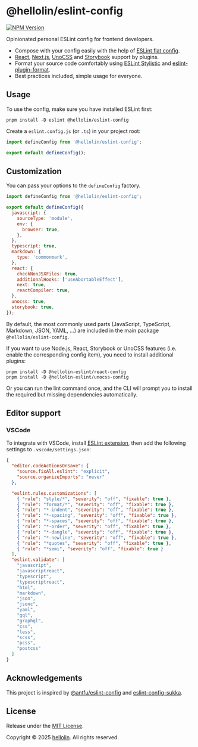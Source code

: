 # @hellolin/eslint-config

[![NPM Version](https://img.shields.io/npm/v/%40hellolin%2Feslint-config?style=flat-square)](https://npmjs.com/package/@hellolin/eslint-config)

Opinionated personal ESLint config for frontend developers.

- Compose with your config easily with the help of [ESLint flat config](https://eslint.org/docs/latest/use/configure/configuration-files).
- [React](https://react.dev/), [Next.js](https://nextjs.org/), [UnoCSS](https://unocss.dev/) and [Storybook](https://storybook.js.org/) support by plugins.
- Format your source code comfortably using [ESLint Stylistic](https://eslint.style/) and [eslint-plugin-format](https://github.com/antfu/eslint-plugin-format).
- Best practices included, simple usage for everyone.

## Usage

To use the config, make sure you have installed ESLint first:

```shell
pnpm install -D eslint @hellolin/eslint-config
```

Create a `eslint.config.js` (or `.ts`) in your project root:

```js
import defineConfig from '@hellolin/eslint-config';

export default defineConfig();
```

## Customization

You can pass your options to the `defineConfig` factory.

```js
import defineConfig from '@hellolin/eslint-config';

export default defineConfig({
  javascript: {
    sourceType: 'module',
    env: {
      browser: true,
    },
  },
  typescript: true,
  markdown: {
    type: 'commonmark',
  },
  react: {
    checkNonJSXFiles: true,
    additionalHooks: ['useAbortableEffect'],
    next: true,
    reactCompiler: true,
  },
  unocss: true,
  storybook: true,
});
```

By default, the most commonly used parts (JavaScript, TypeScript, Markdown, JSON, YAML, ...) are included in the main package `@hellolin/eslint-config`.

If you want to use Node.js, React, Storybook or UnoCSS features (i.e. enable the corresponding config item), you need to install additional plugins:

```shell
pnpm install -D @hellolin-eslint/react-config
pnpm install -D @hellolin-eslint/unocss-config
```

Or you can run the lint command once, and the CLI will prompt you to install the required but missing dependencies automatically.

## Editor support

### VSCode

To integrate with VSCode, install [ESLint extension](https://marketplace.visualstudio.com/items?itemName=dbaeumer.vscode-eslint), then add the following settings to `.vscode/settings.json`:

```json
{
  "editor.codeActionsOnSave": {
    "source.fixAll.eslint": "explicit",
    "source.organizeImports": "never"
  },

  "eslint.rules.customizations": [
    { "rule": "style/*", "severity": "off", "fixable": true },
    { "rule": "format/*", "severity": "off", "fixable": true },
    { "rule": "*-indent", "severity": "off", "fixable": true },
    { "rule": "*-spacing", "severity": "off", "fixable": true },
    { "rule": "*-spaces", "severity": "off", "fixable": true },
    { "rule": "*-order", "severity": "off", "fixable": true },
    { "rule": "*-dangle", "severity": "off", "fixable": true },
    { "rule": "*-newline", "severity": "off", "fixable": true },
    { "rule": "*quotes", "severity": "off", "fixable": true },
    { "rule": "*semi", "severity": "off", "fixable": true }
  ],
  "eslint.validate": [
    "javascript",
    "javascriptreact",
    "typescript",
    "typescriptreact",
    "html",
    "markdown",
    "json",
    "jsonc",
    "yaml",
    "gql",
    "graphql",
    "css",
    "less",
    "scss",
    "pcss",
    "postcss"
  ]
}
```

## Acknowledgements

This project is inspired by [@antfu/eslint-config](https://github.com/antfu/eslint-config) and [eslint-config-sukka](https://github.com/SukkaW/eslint-config-sukka).

## License

Release under the [MIT License](https://github.com/VLTHellolin/eslint-config/blob/main/LICENSE).

Copyright © 2025 [hellolin](https://hellolin.top). All rights reserved.
